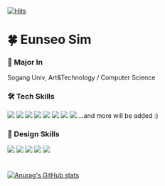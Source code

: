 [![Hits](https://hits.seeyoufarm.com/api/count/incr/badge.svg?url=https%3A%2F%2Fgithub.com%2Fgjbae1212%2Fhit-counter&count_bg=%238EBA7A&title_bg=%23847D6B&icon=&icon_color=%23E7E7E7&title=hits&edge_flat=false)](https://hits.seeyoufarm.com)
# 🍀 Eunseo Sim

### 📖 Major In

Sogang Univ, Art&Technology / Computer Science
    
### 🛠 Tech Skills

<img src="https://img.shields.io/badge/C-A8B9CC?style=flat-square&logo=C&logoColor=white"/></a>
<img src="https://img.shields.io/badge/C++-00599C?style=flat-square&logo=C%2B%2B&logoColor=white"/></a>
<img src="https://img.shields.io/badge/Python-3766AB?style=flat-square&logo=Python&logoColor=white"/></a>
<img src="https://img.shields.io/badge/html5-E34F26?style=flat-square&logo=html5&logoColor=white"></a>
<img src="https://img.shields.io/badge/css-1572B6?style=flat-square&logo=css3&logoColor=white"/></a>
<img src="https://img.shields.io/badge/javascript-F7DF1E?style=flat-square&logo=javascript&logoColor=black"></a>
<img src="https://img.shields.io/badge/linux-FCC624?style=flat-square&logo=linux&logoColor=black"></a>
<img src="https://img.shields.io/badge/max-525252?style=flat-square&logo=max&logoColor=black"></a>
...and more will be added :)

### 🎨 Design Skills
<img src="https://img.shields.io/badge/adobe%20photoshop-%2331A8FF.svg?style=flat-square&logo=adobe%20photoshop&logoColor=white"></a>
<img src="https://img.shields.io/badge/adobe%20illustrator-%23FF9A00.svg?style=flat-square&logo=adobe%20illustrator&logoColor=white"></a>
<img src="https://img.shields.io/badge/Adobe%20Premiere%20Pro-9999FF.svg?style=flat-square&logo=Adobe%20Premiere%20Pro&logoColor=white"></a>
<img src="https://img.shields.io/badge/Adobe%20After%20Effects-9999FF.svg?style=flat-square&logo=Adobe%20After%20Effects&logoColor=white"></a>
<img src="https://img.shields.io/badge/autodesk-0696D7.svg?style=flat-square&logo=autodesk&logoColor=white"></a>

#
[![Anurag's GitHub stats](https://github-readme-stats.vercel.app/api?username=simeunseo)](https://github.com/simeunseo/github-readme-stats)



